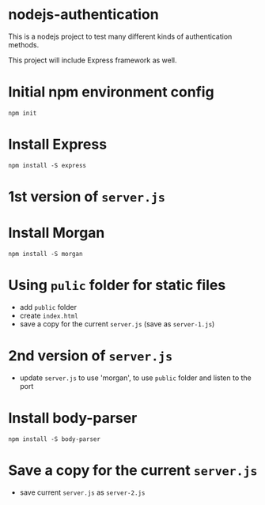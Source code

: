 # nodejs-authentication

This is a nodejs project to test many different kinds of authentication methods.

This project will include Express framework as well.

# Initial npm environment config

```
npm init
```

# Install Express

```
npm install -S express
```

# 1st version of `server.js`

# Install Morgan

```
npm install -S morgan
```

# Using `pulic` folder for static files

* add `public` folder
* create `index.html`
* save a copy for the current `server.js` (save as `server-1.js`)

# 2nd version of `server.js`

* update `server.js` to use 'morgan', to use `public` folder and listen to the port

# Install body-parser

```
npm install -S body-parser
```

# Save a copy for the current `server.js`

* save current `server.js` as `server-2.js`
